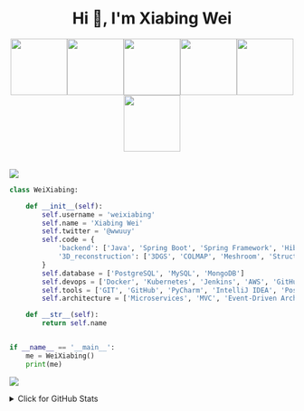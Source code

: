 



<h1 align="center">Hi 👋, I'm Xiabing Wei</h1>

<p align="center">
  <img src="https://cdn.jsdelivr.net/gh/weixiabing/weixiabing/file/1.webp" width="100"><img src="https://cdn.jsdelivr.net/gh/weixiabing/weixiabing/file/2.webp" width="100"><img src="https://cdn.jsdelivr.net/gh/weixiabing/weixiabing/file/3.webp" width="100"><img src="https://cdn.jsdelivr.net/gh/weixiabing/weixiabing/file/4.webp" width="100"><img src="https://cdn.jsdelivr.net/gh/weixiabing/weixiabing/file/5.webp" width="100"><img src="https://cdn.jsdelivr.net/gh/weixiabing/weixiabing/file/6.webp" width="100"><br><br>

  
  ![](https://cdn.jsdelivr.net/gh/weixiabing/weixiabing/header_.png)







  


```python
class WeiXiabing:

    def __init__(self):
        self.username = 'weixiabing'
        self.name = 'Xiabing Wei'
        self.twitter = '@wwuuy'
        self.code = {
            'backend': ['Java', 'Spring Boot', 'Spring Framework', 'Hibernate', 'REST APIs', 'Microservices'],
            '3D_reconstruction': ['3DGS', 'COLMAP', 'Meshroom', 'Structure-from-Motion (SfM)', 'NeRF'],
        }
        self.database = ['PostgreSQL', 'MySQL', 'MongoDB']
        self.devops = ['Docker', 'Kubernetes', 'Jenkins', 'AWS', 'GitHub Actions']
        self.tools = ['GIT', 'GitHub', 'PyCharm', 'IntelliJ IDEA', 'Postman', 'Swagger']
        self.architecture = ['Microservices', 'MVC', 'Event-Driven Architecture', 'Serverless']

    def __str__(self):
        return self.name


if __name__ == '__main__':
    me = WeiXiabing()
    print(me)


```
![](https://cdn.jsdelivr.net/gh/weixiabing/weixiabing@output/github-contribution-grid-snake-dark.svg)               
<details>
<summary>Click for GitHub Stats</summary>
  <div align=left>
<img src="https://profile-counter.glitch.me/weixiabing/count.svg" />
</div>
<p>
    <img align='left' alt = "GitHub Stats" src="https://github-readme-stats.vercel.app/api?username=weixiabing&show_icons=true&hide=issues&icon_color=000000&hide_border=true&title_color=5391FE&text_color=555&theme=radical">
    <img align='left' height="170" alt = "Top Language" src="https://github-readme-stats.vercel.app/api/top-langs/?username=weixiabing&hide=html,&hide_border=true&title_color=5391FE&text_color=555&theme=radical"

</p>

  
</details>


